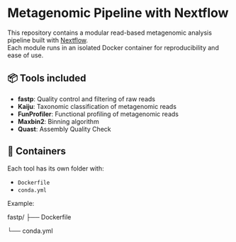 # Metagenomic Pipeline with Nextflow

This repository contains a modular read-based metagenomic analysis pipeline built with [Nextflow](https://www.nextflow.io/).  
Each module runs in an isolated Docker container for reproducibility and ease of use.

## 📦 Tools included

- **fastp**: Quality control and filtering of raw reads
- **Kaiju**: Taxonomic classification of metagenomic reads
- **FunProfiler**: Functional profiling of metagenomic reads
- **Maxbin2**: Binning algorithm
- **Quast**: Assembly Quality Check

## 🐳 Containers

Each tool has its own folder with:
- `Dockerfile`
- `conda.yml`

Example:

fastp/
├── Dockerfile

└── conda.yml
